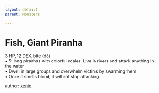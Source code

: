 ```yaml
---
layout: default
parent: Monsters 
   
--- 
```

# Fish, Giant Piranha
3 HP, 12 DEX, bite (d8)  
• 5’ long piranhas with colorful scales. Live in rivers and attack anything in the water  
• Dwell in large groups and overwhelm victims by swarming them  
 • Once it smells blood, it will not stop attacking.




author: [xenio](https://xenioinabottle.blogspot.com/2021/02/classic-monsters-for-cairnito-part-1.html) 


